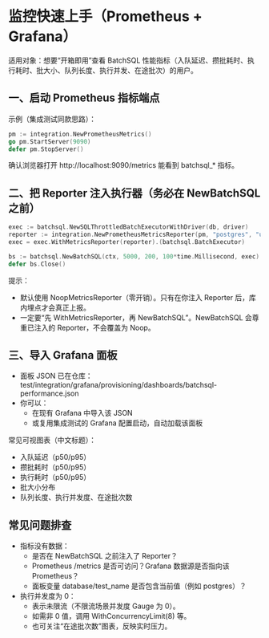 # 监控快速上手（Prometheus + Grafana）

适用对象：想要“开箱即用”查看 BatchSQL 性能指标（入队延迟、攒批耗时、执行耗时、批大小、队列长度、执行并发、在途批次）的用户。

## 一、启动 Prometheus 指标端点

示例（集成测试同款思路）：
```go
pm := integration.NewPrometheusMetrics()
go pm.StartServer(9090)
defer pm.StopServer()
```
确认浏览器打开 http://localhost:9090/metrics 能看到 batchsql_* 指标。

## 二、把 Reporter 注入执行器（务必在 NewBatchSQL 之前）

```go
exec := batchsql.NewSQLThrottledBatchExecutorWithDriver(db, driver)
reporter := integration.NewPrometheusMetricsReporter(pm, "postgres", "user_batch") // database/test_name 标签
exec = exec.WithMetricsReporter(reporter).(batchsql.BatchExecutor)

bs := batchsql.NewBatchSQL(ctx, 5000, 200, 100*time.Millisecond, exec)
defer bs.Close()
```

提示：
- 默认使用 NoopMetricsReporter（零开销）。只有在你注入 Reporter 后，库内埋点才会真正上报。
- 一定要“先 WithMetricsReporter，再 NewBatchSQL”。NewBatchSQL 会尊重已注入的 Reporter，不会覆盖为 Noop。

## 三、导入 Grafana 面板

- 面板 JSON 已在仓库：test/integration/grafana/provisioning/dashboards/batchsql-performance.json
- 你可以：
  - 在现有 Grafana 中导入该 JSON
  - 或复用集成测试的 Grafana 配置启动，自动加载该面板

常见可视图表（中文标题）：
- 入队延迟（p50/p95）
- 攒批耗时（p50/p95）
- 执行耗时（p50/p95）
- 批大小分布
- 队列长度、执行并发度、在途批次数

## 常见问题排查

- 指标没有数据：
  - 是否在 NewBatchSQL 之前注入了 Reporter？
  - Prometheus /metrics 是否可访问？Grafana 数据源是否指向该 Prometheus？
  - 面板变量 database/test_name 是否包含当前值（例如 postgres）？
- 执行并发度为 0：
  - 表示未限流（不限流场景并发度 Gauge 为 0）。
  - 如需非 0 值，调用 WithConcurrencyLimit(8) 等。
  - 也可关注“在途批次数”图表，反映实时压力。